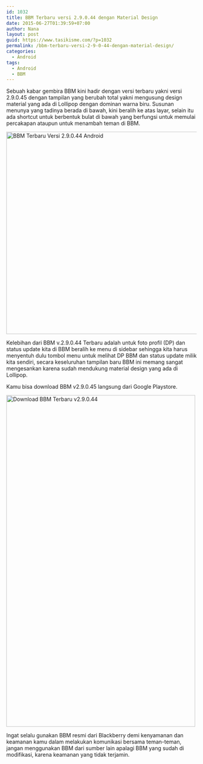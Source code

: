 ```yaml
---
id: 1032
title: BBM Terbaru versi 2.9.0.44 dengan Material Design
date: 2015-06-27T01:39:59+07:00
author: Nana
layout: post
guid: https://www.tasikisme.com/?p=1032
permalink: /bbm-terbaru-versi-2-9-0-44-dengan-material-design/
categories:
  - Android
tags:
  - Android
  - BBM
---
```

Sebuah kabar gembira BBM kini hadir dengan versi terbaru yakni versi 2.9.0.45 dengan tampilan yang berubah total yakni mengusung design material yang ada di Lollipop dengan dominan warna biru. Susunan menunya yang tadinya berada di bawah, kini beralih ke atas layar, selain itu ada shortcut untuk berbentuk bulat di bawah yang berfungsi untuk memulai percakapan ataupun untuk menambah teman di BBM.

<img loading="lazy"  src="https://2.bp.blogspot.com/-wD7yo-sHP0E/VY3-FgIrAbI/AAAAAAAAGFo/ZmnS0q-0nIs/s1600/bbm-terbaru-v2.9.0.44-android.png" alt="BBM Terbaru Versi 2.9.0.44 Android" width="610" height="534" /> 

Kelebihan dari BBM v.2.9.0.44 Terbaru adalah untuk foto profil (DP) dan status update kita di BBM beralih ke menu di sidebar sehingga kita harus menyentuh dulu tombol menu untuk melihat DP BBM dan status update milik kita sendiri, secara keseluruhan tampilan baru BBM ini memang sangat mengesankan karena sudah mendukung material design yang ada di Lollipop.

Kamu bisa download BBM v2.9.0.45 langsung dari Google Playstore.

<img loading="lazy"  src="https://3.bp.blogspot.com/-Y5fuNR2iHPo/VY3-GrA36nI/AAAAAAAAGFw/enIMRovpET0/s1600/download-bbm-terbaru-2-9-0-44-android-1.png" alt="Download BBM Terbaru v2.9.0.44" width="500" height="875" /> 

Ingat selalu gunakan BBM resmi dari Blackberry demi kenyamanan dan keamanan kamu dalam melakukan komunikasi bersama teman-teman, jangan menggunakan BBM dari sumber lain apalagi BBM yang sudah di modifikasi, karena keamanan yang tidak terjamin.